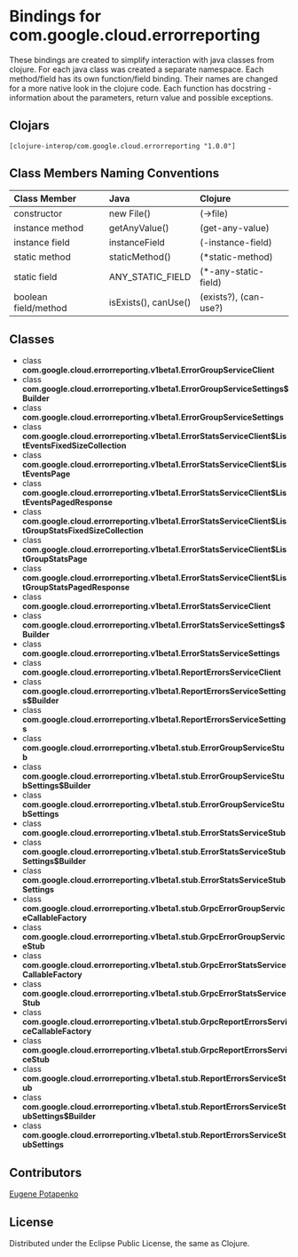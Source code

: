 # Bindings for com.google.cloud.errorreporting

These bindings are created to simplify interaction with java classes from clojure.
For each java class was created a separate namespace.
Each method/field has its own function/field binding.
Their names are changed for a more native look in the clojure code. Each function has docstring - information about the parameters, return value and possible exceptions.

## Clojars

```
[clojure-interop/com.google.cloud.errorreporting "1.0.0"]
```

## Class Members Naming Conventions

| Class Member | Java | Clojure |
|:--|:--|:--|
| constructor | new File() | (->file) |
| instance method | getAnyValue() | (get-any-value) |
| instance field | instanceField | (-instance-field) |
| static method | staticMethod() | (*static-method) |
| static field | ANY_STATIC_FIELD | (*-any-static-field) |
| boolean field/method | isExists(), canUse() | (exists?), (can-use?) |

## Classes

- class **com.google.cloud.errorreporting.v1beta1.ErrorGroupServiceClient**
- class **com.google.cloud.errorreporting.v1beta1.ErrorGroupServiceSettings$Builder**
- class **com.google.cloud.errorreporting.v1beta1.ErrorGroupServiceSettings**
- class **com.google.cloud.errorreporting.v1beta1.ErrorStatsServiceClient$ListEventsFixedSizeCollection**
- class **com.google.cloud.errorreporting.v1beta1.ErrorStatsServiceClient$ListEventsPage**
- class **com.google.cloud.errorreporting.v1beta1.ErrorStatsServiceClient$ListEventsPagedResponse**
- class **com.google.cloud.errorreporting.v1beta1.ErrorStatsServiceClient$ListGroupStatsFixedSizeCollection**
- class **com.google.cloud.errorreporting.v1beta1.ErrorStatsServiceClient$ListGroupStatsPage**
- class **com.google.cloud.errorreporting.v1beta1.ErrorStatsServiceClient$ListGroupStatsPagedResponse**
- class **com.google.cloud.errorreporting.v1beta1.ErrorStatsServiceClient**
- class **com.google.cloud.errorreporting.v1beta1.ErrorStatsServiceSettings$Builder**
- class **com.google.cloud.errorreporting.v1beta1.ErrorStatsServiceSettings**
- class **com.google.cloud.errorreporting.v1beta1.ReportErrorsServiceClient**
- class **com.google.cloud.errorreporting.v1beta1.ReportErrorsServiceSettings$Builder**
- class **com.google.cloud.errorreporting.v1beta1.ReportErrorsServiceSettings**
- class **com.google.cloud.errorreporting.v1beta1.stub.ErrorGroupServiceStub**
- class **com.google.cloud.errorreporting.v1beta1.stub.ErrorGroupServiceStubSettings$Builder**
- class **com.google.cloud.errorreporting.v1beta1.stub.ErrorGroupServiceStubSettings**
- class **com.google.cloud.errorreporting.v1beta1.stub.ErrorStatsServiceStub**
- class **com.google.cloud.errorreporting.v1beta1.stub.ErrorStatsServiceStubSettings$Builder**
- class **com.google.cloud.errorreporting.v1beta1.stub.ErrorStatsServiceStubSettings**
- class **com.google.cloud.errorreporting.v1beta1.stub.GrpcErrorGroupServiceCallableFactory**
- class **com.google.cloud.errorreporting.v1beta1.stub.GrpcErrorGroupServiceStub**
- class **com.google.cloud.errorreporting.v1beta1.stub.GrpcErrorStatsServiceCallableFactory**
- class **com.google.cloud.errorreporting.v1beta1.stub.GrpcErrorStatsServiceStub**
- class **com.google.cloud.errorreporting.v1beta1.stub.GrpcReportErrorsServiceCallableFactory**
- class **com.google.cloud.errorreporting.v1beta1.stub.GrpcReportErrorsServiceStub**
- class **com.google.cloud.errorreporting.v1beta1.stub.ReportErrorsServiceStub**
- class **com.google.cloud.errorreporting.v1beta1.stub.ReportErrorsServiceStubSettings$Builder**
- class **com.google.cloud.errorreporting.v1beta1.stub.ReportErrorsServiceStubSettings**

## Contributors

[Eugene Potapenko](https://github.com/potapenko/)

## License

Distributed under the Eclipse Public License, the same as Clojure.
